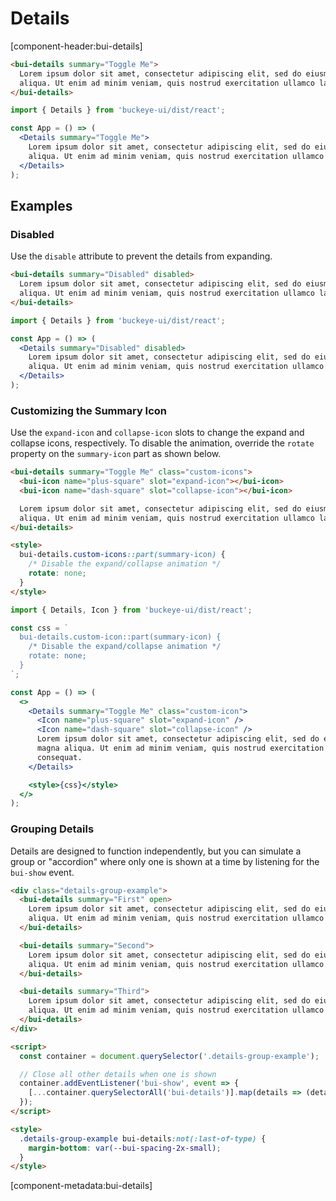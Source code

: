 <!-- cspell:dictionaries lorem-ipsum -->

# Details

[component-header:bui-details]

```html preview
<bui-details summary="Toggle Me">
  Lorem ipsum dolor sit amet, consectetur adipiscing elit, sed do eiusmod tempor incididunt ut labore et dolore magna
  aliqua. Ut enim ad minim veniam, quis nostrud exercitation ullamco laboris nisi ut aliquip ex ea commodo consequat.
</bui-details>
```

```jsx react
import { Details } from 'buckeye-ui/dist/react';

const App = () => (
  <Details summary="Toggle Me">
    Lorem ipsum dolor sit amet, consectetur adipiscing elit, sed do eiusmod tempor incididunt ut labore et dolore magna
    aliqua. Ut enim ad minim veniam, quis nostrud exercitation ullamco laboris nisi ut aliquip ex ea commodo consequat.
  </Details>
);
```

## Examples

### Disabled

Use the `disable` attribute to prevent the details from expanding.

```html preview
<bui-details summary="Disabled" disabled>
  Lorem ipsum dolor sit amet, consectetur adipiscing elit, sed do eiusmod tempor incididunt ut labore et dolore magna
  aliqua. Ut enim ad minim veniam, quis nostrud exercitation ullamco laboris nisi ut aliquip ex ea commodo consequat.
</bui-details>
```

```jsx react
import { Details } from 'buckeye-ui/dist/react';

const App = () => (
  <Details summary="Disabled" disabled>
    Lorem ipsum dolor sit amet, consectetur adipiscing elit, sed do eiusmod tempor incididunt ut labore et dolore magna
    aliqua. Ut enim ad minim veniam, quis nostrud exercitation ullamco laboris nisi ut aliquip ex ea commodo consequat.
  </Details>
);
```

### Customizing the Summary Icon

Use the `expand-icon` and `collapse-icon` slots to change the expand and collapse icons, respectively. To disable the animation, override the `rotate` property on the `summary-icon` part as shown below.

```html preview
<bui-details summary="Toggle Me" class="custom-icons">
  <bui-icon name="plus-square" slot="expand-icon"></bui-icon>
  <bui-icon name="dash-square" slot="collapse-icon"></bui-icon>

  Lorem ipsum dolor sit amet, consectetur adipiscing elit, sed do eiusmod tempor incididunt ut labore et dolore magna
  aliqua. Ut enim ad minim veniam, quis nostrud exercitation ullamco laboris nisi ut aliquip ex ea commodo consequat.
</bui-details>

<style>
  bui-details.custom-icons::part(summary-icon) {
    /* Disable the expand/collapse animation */
    rotate: none;
  }
</style>
```

```jsx react
import { Details, Icon } from 'buckeye-ui/dist/react';

const css = `
  bui-details.custom-icon::part(summary-icon) {
    /* Disable the expand/collapse animation */
    rotate: none;
  }
`;

const App = () => (
  <>
    <Details summary="Toggle Me" class="custom-icon">
      <Icon name="plus-square" slot="expand-icon" />
      <Icon name="dash-square" slot="collapse-icon" />
      Lorem ipsum dolor sit amet, consectetur adipiscing elit, sed do eiusmod tempor incididunt ut labore et dolore
      magna aliqua. Ut enim ad minim veniam, quis nostrud exercitation ullamco laboris nisi ut aliquip ex ea commodo
      consequat.
    </Details>

    <style>{css}</style>
  </>
);
```

### Grouping Details

Details are designed to function independently, but you can simulate a group or "accordion" where only one is shown at a time by listening for the `bui-show` event.

```html preview
<div class="details-group-example">
  <bui-details summary="First" open>
    Lorem ipsum dolor sit amet, consectetur adipiscing elit, sed do eiusmod tempor incididunt ut labore et dolore magna
    aliqua. Ut enim ad minim veniam, quis nostrud exercitation ullamco laboris nisi ut aliquip ex ea commodo consequat.
  </bui-details>

  <bui-details summary="Second">
    Lorem ipsum dolor sit amet, consectetur adipiscing elit, sed do eiusmod tempor incididunt ut labore et dolore magna
    aliqua. Ut enim ad minim veniam, quis nostrud exercitation ullamco laboris nisi ut aliquip ex ea commodo consequat.
  </bui-details>

  <bui-details summary="Third">
    Lorem ipsum dolor sit amet, consectetur adipiscing elit, sed do eiusmod tempor incididunt ut labore et dolore magna
    aliqua. Ut enim ad minim veniam, quis nostrud exercitation ullamco laboris nisi ut aliquip ex ea commodo consequat.
  </bui-details>
</div>

<script>
  const container = document.querySelector('.details-group-example');

  // Close all other details when one is shown
  container.addEventListener('bui-show', event => {
    [...container.querySelectorAll('bui-details')].map(details => (details.open = event.target === details));
  });
</script>

<style>
  .details-group-example bui-details:not(:last-of-type) {
    margin-bottom: var(--bui-spacing-2x-small);
  }
</style>
```

[component-metadata:bui-details]
